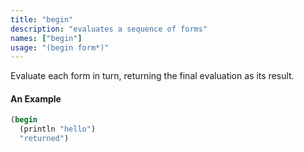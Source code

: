```yaml
---
title: "begin"
description: "evaluates a sequence of forms"
names: ["begin"]
usage: "(begin form*)"
---
```


Evaluate each form in turn, returning the final evaluation as its result.

#### An Example

```scheme
(begin
  (println "hello")
  "returned")
```
